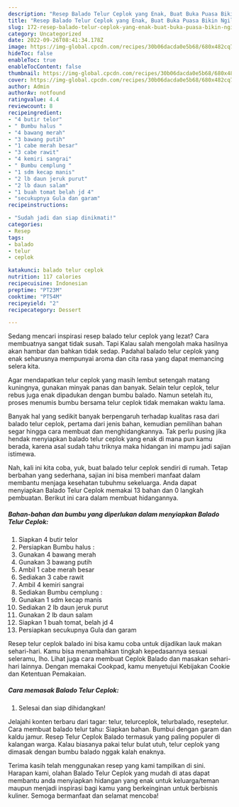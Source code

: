 ```yaml
---
description: "Resep Balado Telur Ceplok yang Enak, Buat Buka Puasa Bikin Ngiler"
title: "Resep Balado Telur Ceplok yang Enak, Buat Buka Puasa Bikin Ngiler"
slug: 172-resep-balado-telur-ceplok-yang-enak-buat-buka-puasa-bikin-ngiler
category: Uncategorized
date: 2022-09-26T08:41:34.178Z
image: https://img-global.cpcdn.com/recipes/30b06dacda0e5b68/680x482cq70/balado-telur-ceplok-foto-resep-utama.jpg
hideToc: false
enableToc: true
enableTocContent: false
thumbnail: https://img-global.cpcdn.com/recipes/30b06dacda0e5b68/680x482cq70/balado-telur-ceplok-foto-resep-utama.jpg
cover: https://img-global.cpcdn.com/recipes/30b06dacda0e5b68/680x482cq70/balado-telur-ceplok-foto-resep-utama.jpg
author: Admin
authorAv: notfound
ratingvalue: 4.4
reviewcount: 8
recipeingredient:
- "4 butir telor"
- " Bumbu halus "
- "4 bawang merah"
- "3 bawang putih"
- "1 cabe merah besar"
- "3 cabe rawit"
- "4 kemiri sangrai"
- " Bumbu cemplung "
- "1 sdm kecap manis"
- "2 lb daun jeruk purut"
- "2 lb daun salam"
- "1 buah tomat belah jd 4"
- "secukupnya Gula dan garam"
recipeinstructions:

- "Sudah jadi dan siap dinikmati!"
categories:
- Resep
tags:
- balado
- telur
- ceplok

katakunci: balado telur ceplok 
nutrition: 117 calories
recipecuisine: Indonesian
preptime: "PT23M"
cooktime: "PT54M"
recipeyield: "2"
recipecategory: Dessert

---
```



Sedang mencari inspirasi resep balado telur ceplok yang lezat? Cara membuatnya sangat tidak susah. Tapi Kalau salah mengolah maka hasilnya akan hambar dan bahkan tidak sedap. Padahal balado telur ceplok yang enak seharusnya mempunyai aroma dan cita rasa yang dapat memancing selera kita.


Agar mendapatkan telur ceplok yang masih lembut setengah matang kuningnya, gunakan minyak panas dan banyak. Selain telur ceplok, telur rebus juga enak dipadukan dengan bumbu balado. Namun setelah itu, proses menumis bumbu bersama telur ceplok tidak memakan waktu lama.

Banyak hal yang sedikit banyak berpengaruh terhadap kualitas rasa dari balado telur ceplok, pertama dari jenis bahan, kemudian pemilihan bahan segar hingga cara membuat dan menghidangkannya. Tak perlu pusing jika hendak menyiapkan balado telur ceplok yang enak di mana pun kamu berada, karena asal sudah tahu triknya maka hidangan ini mampu jadi sajian istimewa.


Nah, kali ini kita coba, yuk, buat balado telur ceplok sendiri di rumah. Tetap berbahan yang sederhana, sajian ini bisa memberi manfaat dalam membantu menjaga kesehatan tubuhmu sekeluarga. Anda dapat menyiapkan Balado Telur Ceplok memakai 13 bahan dan 0 langkah pembuatan. Berikut ini cara dalam membuat hidangannya.

<!--inarticleads1-->

##### Bahan-bahan dan bumbu yang diperlukan dalam menyiapkan Balado Telur Ceplok:

1. Siapkan 4 butir telor
1. Persiapkan  Bumbu halus :
1. Gunakan 4 bawang merah
1. Gunakan 3 bawang putih
1. Ambil 1 cabe merah besar
1. Sediakan 3 cabe rawit
1. Ambil 4 kemiri sangrai
1. Sediakan  Bumbu cemplung :
1. Gunakan 1 sdm kecap manis
1. Sediakan 2 lb daun jeruk purut
1. Gunakan 2 lb daun salam
1. Siapkan 1 buah tomat, belah jd 4
1. Persiapkan secukupnya Gula dan garam


Resep telur ceplok balado ini bisa kamu coba untuk dijadikan lauk makan sehari-hari. Kamu bisa menambahkan tingkah kepedasannya sesuai seleramu, lho. Lihat juga cara membuat Ceplok Balado dan masakan sehari-hari lainnya. Dengan memakai Cookpad, kamu menyetujui Kebijakan Cookie dan Ketentuan Pemakaian. 

<!--inarticleads2-->

##### Cara memasak Balado Telur Ceplok:


1. Selesai dan siap dihidangkan!

Jelajahi konten terbaru dari tagar: telur, telurceplok, telurbalado, reseptelur. Cara membuat balado telur tahu: Siapkan bahan. Bumbui dengan garam dan kaldu jamur. Resep Telur Ceplok Balado termasuk yang paling populer di kalangan warga. Kalau biasanya pakai telur bulat utuh, telur ceplok yang dimasak dengan bumbu balado nggak kalah enaknya. 

Terima kasih telah menggunakan resep yang kami tampilkan di sini. Harapan kami, olahan Balado Telur Ceplok yang mudah di atas dapat membantu anda menyiapkan hidangan yang enak untuk keluarga/teman maupun menjadi inspirasi bagi kamu yang berkeinginan untuk berbisnis kuliner. Semoga bermanfaat dan selamat mencoba!
